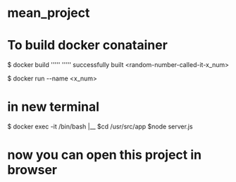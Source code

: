 # mean_project

# To build docker conatainer
$ docker build
    '''''
    '''''
    successfully built <random-number-called-it-x_num>
   
$ docker run --name <choose any name> <x_num>

# in new terminal

$ docker exec -it <container-id> /bin/bash
 |__
    $cd /usr/src/app
    $node server.js
    
# now you can open this project in browser 
  
